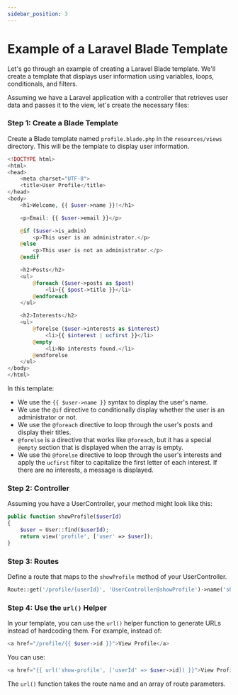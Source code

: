 ```yaml
---
sidebar_position: 3
---
```


# Example of a Laravel Blade Template

Let's go through an example of creating a Laravel Blade template. We'll create a template that displays user information using variables, loops, conditionals, and filters.

Assuming we have a Laravel application with a controller that retrieves user data and passes it to the view, let's create the necessary files:

### **Step 1: Create a Blade Template**

Create a Blade template named `profile.blade.php` in the `resources/views` directory. This will be the template to display user information.

```php
<!DOCTYPE html>
<html>
<head>
    <meta charset="UTF-8">
    <title>User Profile</title>
</head>
<body>
    <h1>Welcome, {{ $user->name }}!</h1>

    <p>Email: {{ $user->email }}</p>

    @if ($user->is_admin)
        <p>This user is an administrator.</p>
    @else
        <p>This user is not an administrator.</p>
    @endif

    <h2>Posts</h2>
    <ul>
        @foreach ($user->posts as $post)
            <li>{{ $post->title }}</li>
        @endforeach
    </ul>

    <h2>Interests</h2>
    <ul>
        @forelse ($user->interests as $interest)
            <li>{{ $interest | ucfirst }}</li>
        @empty
            <li>No interests found.</li>
        @endforelse
    </ul>
</body>
</html>
```

In this template:

- We use the `{{ $user->name }}` syntax to display the user's name.
- We use the `@if` directive to conditionally display whether the user is an administrator or not.
- We use the `@foreach` directive to loop through the user's posts and display their titles.
- `@forelse` is a directive that works like `@foreach`, but it has a special `@empty` section that is displayed when the array is empty.
- We use the `@forelse` directive to loop through the user's interests and apply the `ucfirst` filter to capitalize the first letter of each interest. If there are no interests, a message is displayed.

### **Step 2: Controller**

Assuming you have a UserController, your method might look like this:

```php
public function showProfile($userId)
{
    $user = User::find($userId);
    return view('profile', ['user' => $user]);
}
```

### **Step 3: Routes**

Define a route that maps to the `showProfile` method of your UserController.

```php
Route::get('/profile/{userId}', 'UserController@showProfile')->name('show-profile');
```

### **Step 4: Use the `url()` Helper**

In your template, you can use the `url()` helper function to generate URLs instead of hardcoding them. For example, instead of:

```php
<a href="/profile/{{ $user->id }}">View Profile</a>
```

You can use:

```php
<a href="{{ url('show-profile', ['userId' => $user->id]) }}">View Profile</a>
```

The `url()` function takes the route name and an array of route parameters.
